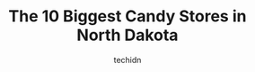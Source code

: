 ---
layout: ampstory
image: https://i0.wp.com/paketmu.com/wp-content/uploads/2023/06/scoop-n-dough-candy-co-0-in-north-dakota-1686372422.jpeg?resize=640,853
author: techidn
featured: false
description: Explore the diverse Candy Store scene in North Dakota, home to an incredible selection of 10 establishments catering to every taste. Whether youre in search of iconic favorites or undiscove
title: The 10 Biggest Candy Stores in North Dakota
cover:
   title: The 10 Biggest Candy Stores in North Dakota
   subtitle: RICKPATE
   background: https://paketmu.com/wp-content/uploads/2023/06/scoop-n-dough-candy-co-0-in-north-dakota-1686372422.jpeg

pages: 
 - layout: thirds
   top: <h1>#1 Sweet Dreams Confections</h1>
   bottom: "<p>Whoa! Wow! Those expressions are just an understatement. No words can explain my astonishment. But in my opinion.When I think of a General Candy Store, I didnt think of </p>"
   background: https://paketmu.com/wp-content/uploads/2023/06/scoop-n-dough-candy-co-1-in-north-dakota-1686372423.jpeg
   backgroundblur: true
 - layout: thirds
   top: <h1>#2 Widmans Candy Shop</h1>
   bottom: "<p>A place to buy gifts for others and yourself. There is an endless range of homemade chocolate and candy. I have so much fun looking around and seeing candy apples, variet</p>"
   background: https://paketmu.com/wp-content/uploads/2023/06/scoop-n-dough-candy-co-2-in-north-dakota-1686372425.jpeg
   cta:
      link: https://paketmu.com/the-10-biggest-candy-stores-in-north-dakota/
      text: The 10 Biggest Candy Stores in North Dakota
 - layout: thirds
   top: <h1>#3 Scoop N Dough Candy Co</h1>
   bottom: "<p>Scoop N Dough is such a fun addition to downtown Fargo! Cookie dough and ice cream, you just cant go wrong with that pairing!This is somewhere I love to take people wh</p>"
   background: https://paketmu.com/wp-content/uploads/2023/06/scoop-n-dough-candy-co-3-in-north-dakota-1686372426.jpeg
   cta:
      link: https://paketmu.com/the-10-biggest-candy-stores-in-north-dakota/
      text: The 10 Biggest Candy Stores in North Dakota
 - layout: thirds
   top: <h1>#4 Carol Widmans Candy Co</h1>
   bottom: "<p>4325 13th Avenue South Oak Park Plaza, Fargo, ND 58103, United States</p>"
   background: https://images.unsplash.com/photo-1574169208507-84376144848b?ixlib=rb-4.0.3&ixid=MnwxMjA3fDB8MHxwaG90by1wYWdlfHx8fGVufDB8fHx8&auto=format&fit=crop&w=640&h=853&q=80
   cta:
      link: https://paketmu.com/the-10-biggest-candy-stores-in-north-dakota/
      text: The 10 Biggest Candy Stores in North Dakota
 - layout: thirds
   top: <h1>#5 Scoop N Dough Candy Co</h1>
   bottom: "<p>4600 32nd Ave S Suite 128, Fargo, ND 58104, United States</p>"
   background: https://images.unsplash.com/photo-1509114397022-ed747cca3f65?ixlib=rb-4.0.3&ixid=MnwxMjA3fDB8MHxwaG90by1wYWdlfHx8fGVufDB8fHx8&auto=format&fit=crop&w=640&h=853&q=80
   cta:
      link: https://paketmu.com/the-10-biggest-candy-stores-in-north-dakota/
      text: The 10 Biggest Candy Stores in North Dakota
 - layout: thirds
   top: <h1>#6 Five Below</h1>
   bottom: "<p>1500 13th Ave E Suite G, West Fargo, ND 58078, United States</p>"
   background: https://images.unsplash.com/photo-1557672172-298e090bd0f1?ixlib=rb-4.0.3&ixid=MnwxMjA3fDB8MHxwaG90by1wYWdlfHx8fGVufDB8fHx8&auto=format&fit=crop&w=640&h=853&q=80
   cta:
      link: https://paketmu.com/the-10-biggest-candy-stores-in-north-dakota/
      text: The 10 Biggest Candy Stores in North Dakota
 - layout: thirds
   top: <h1>#7 Sweets n Stories</h1>
   bottom: "<p>509 Main Ave, Oakes, ND 58474, United States</p>"
   background: https://images.unsplash.com/photo-1462556791646-c201b8241a94?ixlib=rb-4.0.3&ixid=MnwxMjA3fDB8MHxwaG90by1wYWdlfHx8fGVufDB8fHx8&auto=format&fit=crop&w=640&h=853&q=80
   cta:
      link: https://paketmu.com/the-10-biggest-candy-stores-in-north-dakota/
      text: The 10 Biggest Candy Stores in North Dakota
 - layout: thirds
   middle: Continue reading...
   background: https://images.unsplash.com/photo-1599422314077-f4dfdaa4cd09?ixlib=rb-4.0.3&ixid=MnwxMjA3fDB8MHxwaG90by1wYWdlfHx8fGVufDB8fHx8&auto=format&fit=crop&w=640&h=853&q=80
   cta:
      link: https://paketmu.com/the-10-biggest-candy-stores-in-north-dakota/
      text: The 10 Biggest Candy Stores in North Dakota
      
---